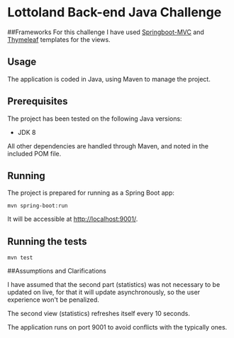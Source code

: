 # Lottoland Back-end Java Challenge

##Frameworks
For this challenge I have used [Springboot-MVC](https://docs.spring.io/spring-boot/docs/current/reference/htmlsingle/) and [Thymeleaf](https://www.thymeleaf.org/) templates for the views.


## Usage

The application is coded in Java, using Maven to manage the project.

## Prerequisites

The project has been tested on the following Java versions:
* JDK 8

All other dependencies are handled through Maven, and noted in the included POM file.

## Running

The project is prepared for running as a Spring Boot app:

```
mvn spring-boot:run
```

It will be accessible at [http://localhost:9001/](http://localhost:9001/).

## Running the tests

```
mvn test
```


##Assumptions and Clarifications

I have assumed that the second part (statistics) was not necessary to be updated on live, for that it will update asynchronously, so the user experience won't be penalized.

The second view (statistics) refreshes itself every 10 seconds.

The application runs on port 9001 to avoid conflicts with the typically ones.